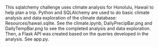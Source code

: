 This sqlalchemy challenge uses climate analysis for Honolulu, Hawaii to help plan a trip.  Python and SQLAlchemy are used to do basic climate analysis and data exploration of the climate database: Resources/hawaii.sqlite. See the climate.ipynb, DailyPrecipBar.png and DailyTempBar.png to see the completed analysis and data exploration. Then, a Flask API was created based on the queries developed in the analysis. See app.py.  
